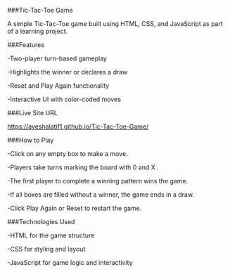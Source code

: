 
###Tic-Tac-Toe Game 

A simple Tic-Tac-Toe game built using HTML, CSS, and JavaScript as part of a learning project.

###Features

-Two-player turn-based gameplay

-Highlights the winner or declares a draw

-Reset and Play Again functionality

-Interactive UI with color-coded moves

###Live Site URL

https://ayeshalatif1.github.io/Tic-Tac-Toe-Game/

###How to Play

-Click on any empty box to make a move.

-Players take turns marking the board with 0  and X .

-The first player to complete a winning pattern wins the game.

-If all boxes are filled without a winner, the game ends in a draw.

-Click Play Again or Reset to restart the game.


###Technologies Used

-HTML for the game structure

-CSS for styling and layout

-JavaScript for game logic and interactivity



